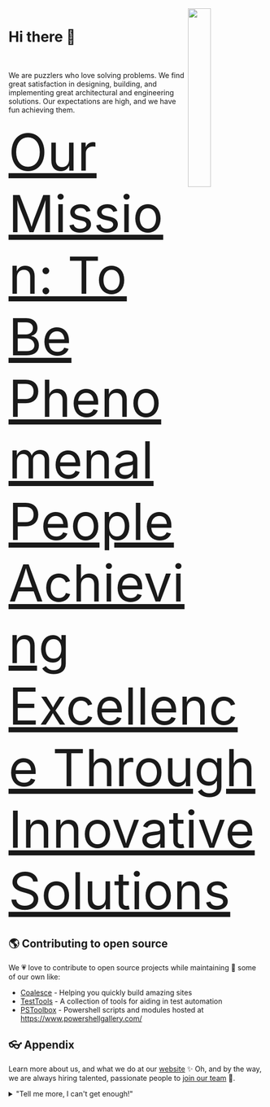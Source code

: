 <a href="https://intellitect.com/">
	<img align="right" width="30%" src="https://intellitect.com/wp-content/uploads/2020/04/IntelliTect_WhiteBlue-Box.svg">
      </a>

# Hi there 👋
<br>

We are puzzlers who love solving problems. We find great satisfaction in designing, building, and implementing great architectural and engineering solutions. Our expectations are high, and we have fun achieving them.

<a href="https://intellitect.com/home/about-intellitect/" align="center" style="font-size: 100px;">
Our Mission: To Be Phenomenal People Achieving Excellence Through Innovative Solutions
</a>

## 🌎 Contributing to open source
We 💗 love to contribute to open source projects while maintaining 🧹 some of our own like:

- [Coalesce](https://github.com/IntelliTect/Coalesce) - Helping you quickly build amazing sites
- [TestTools](https://github.com/IntelliTect/TestTools) - A collection of tools for aiding in test automation
- [PSToolbox](https://github.com/IntelliTect/PSToolbox) - Powershell scripts and modules hosted at https://www.powershellgallery.com/

## 👓 Appendix
Learn more about us, and what we do at our [website](https://intellitect.com/) ✨
Oh, and by the way, we are always hiring talented, passionate people to [join our team](https://intellitect.com/join-our-team/) 🙌.
<details>
    <summary>"Tell me more, I can't get enough!"</summary>
    <br>
    <ul>
	<li>Intellitect is using the latest technologies including:
		<ul>
		<li>Cloud Computing (both AWS and Azure)</li>
		<li>Big Data, Machine Learning, and Artificial Intelligence (AI)</li>
		<li>.NET Development</li>
		<li>Azure DevOps</li>
		<li>Office365/SharePoint</li>
		<li>Enterprise Application Integration</li>
	      </ul>
   </ul>
</details>
